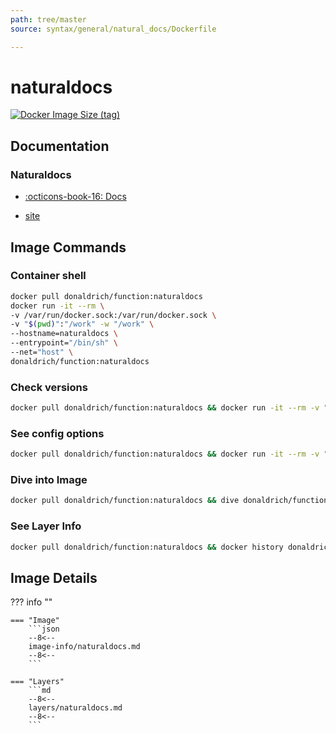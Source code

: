 ```yaml
---
path: tree/master
source: syntax/general/natural_docs/Dockerfile

---
```


# naturaldocs

[![Docker Image Size (tag)](https://img.shields.io/docker/image-size/donaldrich/function/naturaldocs?color=blue&label=donaldrich/function:naturaldocs&logo=docker&style=flat-square)](https://hub.docker.com/r/donaldrich/function/naturaldocs)

## Documentation

### Naturaldocs

- [:octicons-book-16: Docs](https://www.naturaldocs.org/reference)

- [site](https://www.naturaldocs.org)

## Image Commands

### Container shell

```sh
docker pull donaldrich/function:naturaldocs
docker run -it --rm \
-v /var/run/docker.sock:/var/run/docker.sock \
-v "$(pwd)":"/work" -w "/work" \
--hostname=naturaldocs \
--entrypoint="/bin/sh" \
--net="host" \
donaldrich/function:naturaldocs
```

### Check versions

```sh
docker pull donaldrich/function:naturaldocs && docker run -it --rm -v "$(pwd):/data" -w "/data" donaldrich/function:naturaldocs validate
```

### See config options

```sh
docker pull donaldrich/function:naturaldocs && docker run -it --rm -v "$(pwd):/data" -w "/data" donaldrich/function:naturaldocs help
```

### Dive into Image

```sh
docker pull donaldrich/function:naturaldocs && dive donaldrich/function:naturaldocs
```

### See Layer Info

```sh
docker pull donaldrich/function:naturaldocs && docker history donaldrich/function:naturaldocs
```

## Image Details

??? info ""

    === "Image"
        ```json
        --8<--
        image-info/naturaldocs.md
        --8<--
        ```

    === "Layers"
        ```md
        --8<--
        layers/naturaldocs.md
        --8<--
        ```
